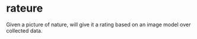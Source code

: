 # rateure
Given a picture of nature, will give it a rating based on an image model over collected data.
